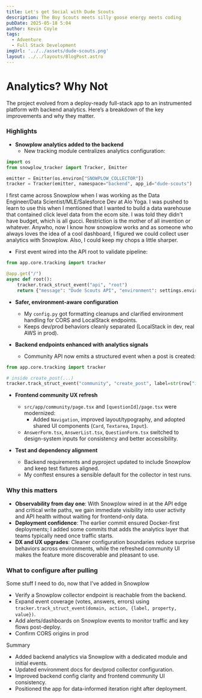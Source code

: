 ```yaml
---
title: Let's get Social with Dude Scouts
description: The Boy Scouts meets silly goose energy meets coding
pubDate: 2025-05-18 5:04
author: Kevin Coyle
tags:
  - Adventure
  - Full Stack Development
imgUrl: '../../assets/dude-scouts.png'
layout: ../../layouts/BlogPost.astro
---
```


# Analytics? Why Not

The project evolved from a deploy-ready full-stack app to an instrumented platform with backend analytics. Here’s a breakdown of the key improvements and why they matter.

### Highlights

- **Snowplow analytics added to the backend**
  - New tracking module centralizes analytics configuration:
```backend/app/core/tracking.py
import os
from snowplow_tracker import Tracker, Emitter

emitter = Emitter(os.environ["SNOWPLOW_COLLECTOR"])
tracker = Tracker(emitter, namespace="backend", app_id="dude-scouts")
```
I first came across Snowplow when I was working as the Data Engineer/Data Scientist/MLE/Salesforce Dev at Alo Yoga. I was pushed to learn to use this when I mentioned that I wanted to build a data warehouse that contained click level data from the ecom site. I was told they didn't have budget, which is all gucci. Restriction is the mother of all invention or whatever. Anywho, now I know how snowplow works and as someone who always loves the idea of a cool dashboard, I figured we could collect user analytics with Snowplow. Also, I could keep my chops a little sharper.

  - First event wired into the API root to validate pipeline:
```backend/app/main.py
from app.core.tracking import tracker

@app.get("/")
async def root():
    tracker.track_struct_event("api", "root")
    return {"message": "Dude Scouts API", "environment": settings.environment}
```

- **Safer, environment-aware configuration**
  - My `config.py` got formatting cleanups and clarified environment handling for CORS and LocalStack endpoints.
  - Keeps dev/prod behaviors cleanly separated (LocalStack in dev, real AWS in prod).

- **Backend endpoints enhanced with analytics signals**
  - Community API now emits a structured event when a post is created:
```backend/app/api/v1/community.py
from app.core.tracking import tracker

# inside create_post(...)
tracker.track_struct_event("community", "create_post", label=str(row["id"]))
```

- **Frontend community UX refresh**
  - `src/app/community/page.tsx` and `[questionId]/page.tsx` were modernized:
    - Added `Navigation`, improved layout/typography, and adopted shared UI components (`Card`, `Textarea`, `Input`).
  - `AnswerForm.tsx`, `AnswerList.tsx`, `QuestionForm.tsx` switched to design-system inputs for consistency and better accessibility.

- **Test and dependency alignment**
  - Backend requirements and pyproject updated to include Snowplow and keep test fixtures aligned.
  - My conftest ensures a sensible default for the collector in test runs.

### Why this matters

- **Observability from day one**: With Snowplow wired in at the API edge and critical write paths, we gain immediate visibility into user activity and API health without waiting for frontend-only data.
- **Deployment confidence**: The earlier commit ensured Docker-first deployments; I added some  commits that adds the analytics layer that teams typically need once traffic starts.
- **DX and UX upgrades**: Cleaner configuration boundaries reduce surprise behaviors across environments, while the refreshed community UI makes the feature more discoverable and pleasant to use.

### What to configure after pulling

Some stuff I need to do, now that I've added in Snowplow
- Verify a Snowplow collector endpoint is reachable from the backend.
- Expand event coverage (votes, answers, errors) using `tracker.track_struct_event(domain, action, {label, property, value})`.
- Add alerts/dashboards on Snowplow events to monitor traffic and key flows post-deploy.
- Confirm CORS origins in prod 

Summary
- Added backend analytics via Snowplow with a dedicated module and initial events.
- Updated environment docs for dev/prod collector configuration.
- Improved backend config clarity and frontend community UI consistency.
- Positioned the app for data-informed iteration right after deployment.

